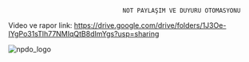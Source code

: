                                     NOT PAYLAŞIM VE DUYURU OTOMASYONU

Video ve rapor link: https://drive.google.com/drive/folders/1J3Oe-IYgPo31sTlh77NMIqQtB8dImYgs?usp=sharing

![npdo_logo](https://user-images.githubusercontent.com/85686693/214048120-44352df4-3966-4b2b-af07-f1a4b5b037d1.png)

